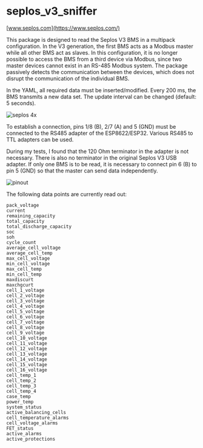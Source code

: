 # seplos_v3_sniffer

[www.seplos.com](https://www.seplos.com/)

This package is designed to read the Seplos V3 BMS in a multipack configuration. In the V3 generation, the first BMS acts as a Modbus master while all other BMS act as slaves. In this configuration, it is no longer possible to access the BMS from a third device via Modbus, since two master devices cannot exist in an RS-485 Modbus system. The package passively detects the communication between the devices, which does not disrupt the communication of the individual BMS.

In the YAML, all required data must be inserted/modified.
Every 200 ms, the BMS transmits a new data set. The update interval can be changed (default: 5 seconds).

![seplos 4x](https://github.com/user-attachments/assets/9d710287-069d-44b6-acda-e96764642a33)

To establish a connection, pins 1/8 (B), 2/7 (A) and 5 (GND) must be connected to the RS485 adapter of the ESP8622/ESP32. Various RS485 to TTL adapters can be used.

During my tests, I found that the 120 Ohm terminator in the adapter is not necessary. There is also no terminator in the original Seplos V3 USB adapter. If only one BMS is to be read, it is necessary to connect pin 6 (B) to pin 5 (GND) so that the master can send data independently.

![pinout](https://github.com/user-attachments/assets/1c8ec271-d20f-4a5d-baf4-87e5a98fc35a)

The following data points are currently read out:
```
pack_voltage
current
remaining_capacity
total_capacity
total_discharge_capacity
soc
soh
cycle_count
average_cell_voltage
average_cell_temp
max_cell_voltage
min_cell_voltage
max_cell_temp
min_cell_temp
maxdiscurt
maxchgcurt
cell_1_voltage
cell_2_voltage
cell_3_voltage
cell_4_voltage
cell_5_voltage
cell_6_voltage
cell_7_voltage
cell_8_voltage
cell_9_voltage
cell_10_voltage
cell_11_voltage
cell_12_voltage
cell_13_voltage
cell_14_voltage
cell_15_voltage
cell_16_voltage
cell_temp_1
cell_temp_2
cell_temp_3
cell_temp_4
case_temp
power_temp
system_status
active_balancing_cells
cell_temperature_alarms
cell_voltage_alarms
FET_status
active_alarms
active_protections
```
